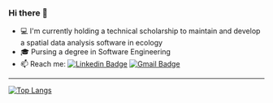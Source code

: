 ### Hi there  👋

- 💻 I'm currently holding a technical scholarship to maintain and develop a spatial data analysis software in ecology 
- 🎓 Pursing a degree in Software Engineering
- 📫 Reach me: [![Linkedin Badge](https://img.shields.io/badge/-LinkedIn-blue?style=flat-square&logo=Linkedin&logoColor=white&link=https://www.linkedin.com/in/alicefrancener/)](https://www.linkedin.com/in/alicefrancener/)
[![Gmail Badge](https://img.shields.io/badge/-Gmail-c14438?style=flat-square&logo=Gmail&logoColor=white&link=mailto:alicefrancener.dev@gmail.com)](mailto:alicefrancener.dev@gmail.com)

---

[![Top Langs](https://github-readme-stats.vercel.app/api/top-langs/?username=alicefrancener&layout=compact)](https://github.com/anuraghazra/github-readme-stats)
